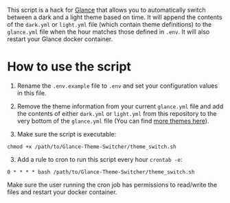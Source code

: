 This script is a hack for [Glance](https://github.com/glanceapp/glance) that allows you to automatically switch between a dark and a light theme based on time. It will append the contents of the `dark.yml` or `light.yml` file (which contain theme definitions) to the `glance.yml` file when the hour matches those defined in `.env`. It will also restart your Glance docker container.

# How to use the script

1. Rename the `.env.example` file to `.env` and set your configuration values in this file.

2. Remove the theme information from your current `glance.yml` file and add the contents of either `dark.yml` or `light.yml` from this repository to the very bottom of the `glance.yml` file (You can find [more themes here](https://github.com/glanceapp/glance/blob/main/docs/themes.md)).

3. Make sure the script is executable: 

```
chmod +x /path/to/Glance-Theme-Switcher/theme_switch.sh
```

3. Add a rule to cron to run this script every hour `crontab -e`:

```
0 * * * * bash /path/to/Glance-Theme-Switcher/theme_switch.sh
```

Make sure the user running the cron job has permissions to read/write the files and restart your docker container.
